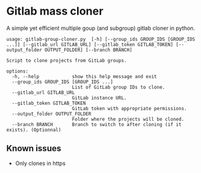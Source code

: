 # Gitlab mass cloner

A simple yet efficient multiple goup (and subgroup) gitlab cloner in python.

```
usage: gitlab-group-cloner.py  [-h] [--group_ids GROUP_IDS [GROUP_IDS ...]] [--gitlab_url GITLAB_URL] [--gitlab_token GITLAB_TOKEN] [--output_folder OUTPUT_FOLDER] [--branch BRANCH]

Script to clone projects from GitLab groups.

options:
  -h, --help            show this help message and exit
  --group_ids GROUP_IDS [GROUP_IDS ...]
                        List of GitLab group IDs to clone.
  --gitlab_url GITLAB_URL
                        GitLab instance URL.
  --gitlab_token GITLAB_TOKEN
                        GitLab token with appropriate permissions.
  --output_folder OUTPUT_FOLDER
                        Folder where the projects will be cloned.
  --branch BRANCH       Branch to switch to after cloning (if it exists). (Optionnal)
```

## Known issues

- Only clones in https

